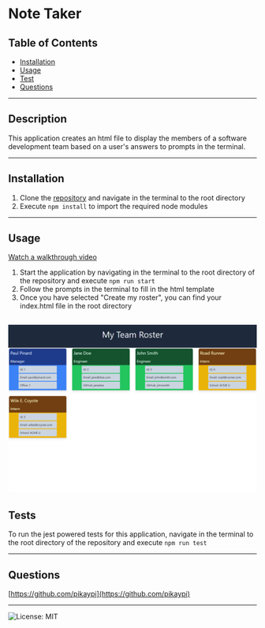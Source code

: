 # Note Taker

## Table of Contents

- [Installation](#installation)
- [Usage](#usage)
- [Test](#tests)
- [Questions](#questions)

---
## Description
This application creates an html file to display the members of a software development team based on a user's answers to prompts in the terminal.

---
## Installation
1. Clone the [repository](https://github.com/pikaypi/my-team-display) and navigate in the terminal to the root directory
2. Execute `npm install` to import the required node modules

---
## Usage
[Watch a walkthrough video](https://drive.google.com/file/d/1OjkfbxOkbCv9vrt40RZsvRuu6vZZiWbX/view)

1. Start the application by navigating in the terminal to the root directory of the repository and execute `npm run start`
2. Follow the prompts in the terminal to fill in the html template
3. Once you have selected "Create my roster", you can find your index.html file in the root directory

![A screenshot of an html page generated by the Team Display application](./src/images/screenshot.png)
---
## Tests
To run the jest powered tests for this application, navigate in the terminal to the root directory of the repository and execute `npm run test`

---
## Questions
[https://github.com/pikaypi](https://github.com/pikaypi)

---
![License: MIT](https://img.shields.io/badge/License-MIT-yellow.svg)
